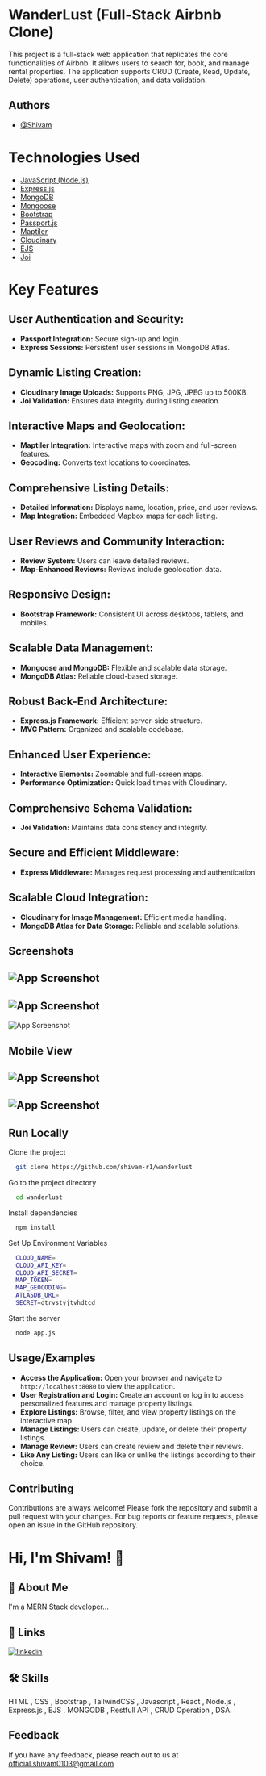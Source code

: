 
# WanderLust (Full-Stack Airbnb Clone)

This project is a full-stack web application that replicates the core functionalities of Airbnb. It allows users to search for, book, and manage rental properties. The application supports CRUD (Create, Read, Update, Delete) operations, user authentication, and data validation.






## Authors

- [@Shivam](https://www.github.com/shivam-r1)

# Technologies Used

 - [JavaScript (Node.js)]()
 - [Express.js]()
 - [MongoDB]()
 - [Mongoose]()
 - [Bootstrap]()
 - [Passport.js]()
 - [Maptiler]()
 - [Cloudinary]()
 - [EJS]()
 - [Joi]()





# Key Features

## User Authentication and Security:
- **Passport Integration:** Secure sign-up and login.
- **Express Sessions:** Persistent user sessions in MongoDB Atlas.

## Dynamic Listing Creation:
- **Cloudinary Image Uploads:** Supports PNG, JPG, JPEG up to 500KB.
- **Joi Validation:** Ensures data integrity during listing creation.

## Interactive Maps and Geolocation:
- **Maptiler Integration:** Interactive maps with zoom and full-screen features.
- **Geocoding:** Converts text locations to coordinates.

## Comprehensive Listing Details:
- **Detailed Information:** Displays name, location, price, and user reviews.
- **Map Integration:** Embedded Mapbox maps for each listing.

## User Reviews and Community Interaction:
- **Review System:** Users can leave detailed reviews.
- **Map-Enhanced Reviews:** Reviews include geolocation data.

## Responsive Design:
- **Bootstrap Framework:** Consistent UI across desktops, tablets, and mobiles.

## Scalable Data Management:
- **Mongoose and MongoDB:** Flexible and scalable data storage.
- **MongoDB Atlas:** Reliable cloud-based storage.

## Robust Back-End Architecture:
- **Express.js Framework:** Efficient server-side structure.
- **MVC Pattern:** Organized and scalable codebase.

## Enhanced User Experience:
- **Interactive Elements:** Zoomable and full-screen maps.
- **Performance Optimization:** Quick load times with Cloudinary.

## Comprehensive Schema Validation:
- **Joi Validation:** Maintains data consistency and integrity.

## Secure and Efficient Middleware:
- **Express Middleware:** Manages request processing and authentication.

## Scalable Cloud Integration:
- **Cloudinary for Image Management:** Efficient media handling.
- **MongoDB Atlas for Data Storage:** Reliable and scalable solutions.


## Screenshots

![App Screenshot](https://res.cloudinary.com/dnd5xffi3/image/upload/v1721544685/Wanderlust_Dev/pk28nivguteq1b5epbvj.jpg)
---
![App Screenshot](https://res.cloudinary.com/dnd5xffi3/image/upload/v1721544598/Wanderlust_Dev/cohnyqtaejlpjukrksrf.jpg)
---
![App Screenshot](https://res.cloudinary.com/dnd5xffi3/image/upload/v1721544493/Wanderlust_Dev/z7l13auw36of3jrpbvlg.jpg)

## Mobile View
![App Screenshot](https://res.cloudinary.com/dnd5xffi3/image/upload/v1721544826/Wanderlust_Dev/dthfqwyid37adxmvfzwi.jpg)
---
![App Screenshot](https://res.cloudinary.com/dnd5xffi3/image/upload/v1721544856/Wanderlust_Dev/wk91k8wfuxqxzi178nk9.jpg)
---






## Run Locally

Clone the project

```bash
  git clone https://github.com/shivam-r1/wanderlust
```

Go to the project directory

```bash
  cd wanderlust
```

Install dependencies

```bash
  npm install
```
Set Up Environment Variables

```bash
  CLOUD_NAME=
  CLOUD_API_KEY=
  CLOUD_API_SECRET=
  MAP_TOKEN=
  MAP_GEOCODING=
  ATLASDB_URL=
  SECRET=dtrvstyjtvhdtcd
```

Start the server

```bash
  node app.js
```


## Usage/Examples

- **Access the Application:** Open your browser and navigate to `http://localhost:8080` to view the application.
- **User Registration and Login:** Create an account or log in to access personalized features and manage property listings.
- **Explore Listings:** Browse, filter, and view property listings on the interactive map.
- **Manage Listings:** Users can create, update, or delete their property listings.
- **Manage Review:** Users can create review and delete their reviews.
- **Like Any Listing:** Users can like or unlike the listings according to their choice.


## Contributing

Contributions are always welcome!
Please fork the repository and submit a pull request with your changes. For bug reports or feature requests, please open an issue in the GitHub repository.


# Hi, I'm Shivam! 👋


## 🚀 About Me
I'm a MERN Stack developer...


## 🔗 Links
[![linkedin](https://img.shields.io/badge/linkedin-0A66C2?style=for-the-badge&logo=linkedin&logoColor=white)](https://www.linkedin.com/in/shivam-dtu/)


## 🛠 Skills
HTML , CSS , Bootstrap , TailwindCSS , Javascript , React , Node.js , Express.js , EJS , MONGODB , Restfull API , CRUD Operation , DSA.



## Feedback

If you have any feedback, please reach out to us at official.shivam0103@gmail.com

